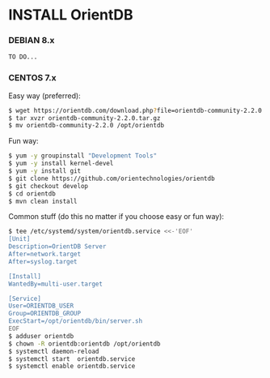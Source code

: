 # INSTALL OrientDB 
### DEBIAN 8.x
```sh
TO DO...
```

### CENTOS 7.x
Easy way (preferred):
```sh
$ wget https://orientdb.com/download.php?file=orientdb-community-2.2.0.tar.gz
$ tar xvzr orientdb-community-2.2.0.tar.gz
$ mv orientdb-community-2.2.0 /opt/orientdb
```
Fun way:
```sh
$ yum -y groupinstall "Development Tools"
$ yum -y install kernel-devel
$ yum -y install git
$ git clone https://github.com/orientechnologies/orientdb
$ git checkout develop
$ cd orientdb
$ mvn clean install
```
Common stuff (do this no matter if you choose easy or fun way):
```sh
$ tee /etc/systemd/system/orientdb.service <<-'EOF'
[Unit]
Description=OrientDB Server
After=network.target
After=syslog.target

[Install]
WantedBy=multi-user.target

[Service]
User=ORIENTDB_USER
Group=ORIENTDB_GROUP
ExecStart=/opt/orientdb/bin/server.sh
EOF
$ adduser orientdb
$ chown -R orientdb:orientdb /opt/orientdb
$ systemctl daemon-reload
$ systemctl start  orientdb.service
$ systemctl enable orientdb.service
```
